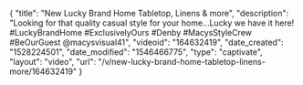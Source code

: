 {
    "title": "New Lucky Brand Home Tabletop, Linens & more",
    "description": "Looking for that quality casual style for your home...Lucky we have it here! #LuckyBrandHome #ExclusivelyOurs #Denby #MacysStyleCrew #BeOurGuest @macysvisual41",
    "videoid": "164632419",
    "date_created": "1528224501",
    "date_modified": "1546466775",
    "type": "captivate",
    "layout": "video",
    "url": "\/v\/new-lucky-brand-home-tabletop-linens-more\/164632419"
}